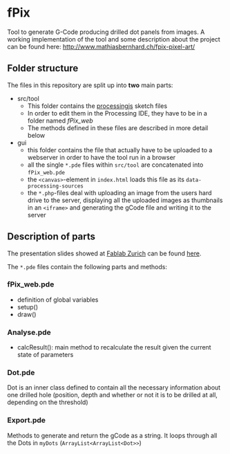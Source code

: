 # fPix
Tool to generate G-Code producing drilled dot panels from images.
A working implementation of the tool and some description about the project can be found here:
http://www.mathiasbernhard.ch/fpix-pixel-art/

## Folder structure
The files in this repository are split up into **two** main parts:
* src/tool
  * This folder contains the [processingjs](http://processingjs.org) sketch files
  * In order to edit them in the Processing IDE, they have to be in a folder named *fPix_web*
  * The methods defined in these files are described in more detail below
* gui
  * this folder contains the file that actually have to be uploaded to a webserver in order to have the tool run in a browser
  * all the single `*.pde` files within `src/tool` are concatenated into `fPix_web.pde`
  * the `<canvas>`-element in `index.html` loads this file as its `data-processing-sources`
  * the `*.php`-files deal with uploading an image from the users hard drive to the server, displaying all the uploaded images as thumbnails in an `<iframe>` and generating the gCode file and writing it to the server
  
## Description of parts
The presentation slides showed at [Fablab Zurich](http://zurich.fablab.ch/pixelbilder-fur-alle-mathias-bernhard-erklart-fpix) can be found [here](http://issuu.com/mbernhard/docs/fablab_presentation).

The `*.pde` files contain the following parts and methods:

### fPix_web.pde
* definition of global variables
* setup()
* draw()

### Analyse.pde
* calcResult(): main method to recalculate the result given the current state of parameters
  
### Dot.pde
Dot is an inner class defined to contain all the necessary information about one drilled hole (position, depth and whether or not it is to be drilled at all, depending on the threshold)

### Export.pde
Methods to generate and return the gCode as a string. It loops through all the Dots in `myDots` (`ArrayList<ArrayList<Dot>>`)
